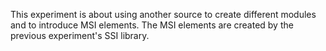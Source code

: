 This experiment is about using another source to create different modules and to introduce MSI elements.
The MSI elements are created by the previous experiment's SSI library.
